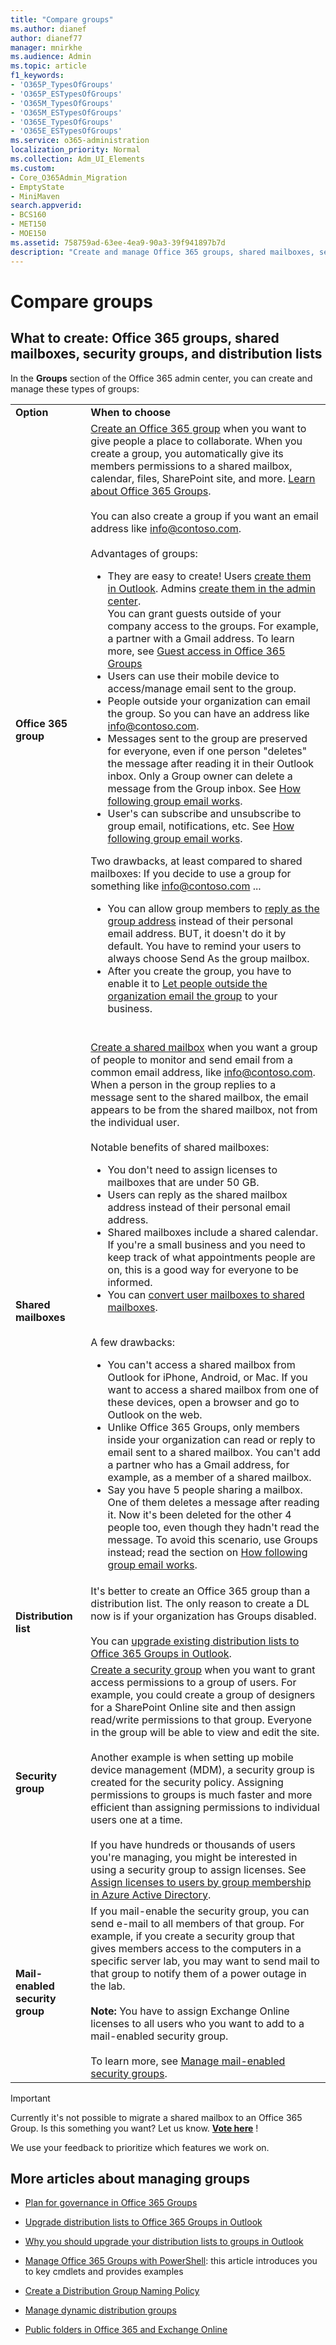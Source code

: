 ```yaml
---
title: "Compare groups"
ms.author: dianef
author: dianef77
manager: mnirkhe
ms.audience: Admin
ms.topic: article
f1_keywords:
- 'O365P_TypesOfGroups'
- 'O365P_ESTypesOfGroups'
- 'O365M_TypesOfGroups'
- 'O365M_ESTypesOfGroups'
- 'O365E_TypesOfGroups'
- 'O365E_ESTypesOfGroups'
ms.service: o365-administration
localization_priority: Normal
ms.collection: Adm_UI_Elements
ms.custom:
- Core_O365Admin_Migration
- EmptyState
- MiniMaven
search.appverid:
- BCS160
- MET150
- MOE150
ms.assetid: 758759ad-63ee-4ea9-90a3-39f941897b7d
description: "Create and manage Office 365 groups, shared mailboxes, security groups, and distribution lists."
---
```


# Compare groups

  
## What to create: Office 365 groups, shared mailboxes, security groups, and distribution lists

In the **Groups** section of the Office 365 admin center, you can create and manage these types of groups: 
  
|||
|:-----|:-----|
|**Option** <br/> |**When to choose** <br/> |
|**Office 365 group**  <br/> |[Create an Office 365 group](create-groups.md) when you want to give people a place to collaborate. When you create a group, you automatically give its members permissions to a shared mailbox, calendar, files, SharePoint site, and more. [Learn about Office 365 Groups](https://support.office.com/article/b565caa1-5c40-40ef-9915-60fdb2d97fa2.aspx).  <br/><br/>   You can also create a group if you want an email address like info@contoso.com.  <br/> <br/>  Advantages of groups:  <br/>  <ul><li>They are easy to create! Users [create them in Outlook](https://support.office.com/article/7124dc4c-1de9-40d4-b096-e8add19209e9.aspx). Admins [create them in the admin center](create-groups.md).  <br/>  You can grant guests outside of your company access to the groups. For example, a partner with a Gmail address. To learn more, see [Guest access in Office 365 Groups](https://support.office.com/article/bfc7a840-868f-4fd6-a390-f347bf51aff6.aspx)</li><li> Users can use their mobile device to access/manage email sent to the group. </li><li> People outside your organization can email the group. So you can have an address like info@contoso.com.  </li><li>Messages sent to the group are preserved for everyone, even if one person "deletes" the message after reading it in their Outlook inbox. Only a Group owner can delete a message from the Group inbox. See [How following group email works](create-groups.md#how-following-group-email-works).  </li><li>User's can subscribe and unsubscribe to group email, notifications, etc. See [How following group email works](create-groups.md#how-following-group-email-works).  </li> </ul> Two drawbacks, at least compared to shared mailboxes: If you decide to use a group for something like info@contoso.com ...  <ul><li>You can allow group members to [reply as the group address](allow-members-to-send-as-or-send-on-behalf-of-group.md) instead of their personal email address. BUT, it doesn't do it by default. You have to remind your users to always choose Send As the group mailbox.  </li><li>After you create the group, you have to enable it to [Let people outside the organization email the group](create-groups.md#let-people-outside-the-organization-email-the-group) to your business. </li></ul> <br/> |
|**Shared mailboxes**  <br/> |[Create a shared mailbox](../email/create-a-shared-mailbox.md) when you want a group of people to monitor and send email from a common email address, like info@contoso.com. When a person in the group replies to a message sent to the shared mailbox, the email appears to be from the shared mailbox, not from the individual user.   <br/><br/>Notable benefits of shared mailboxes:  <ul><li>You don't need to assign licenses to mailboxes that are under 50 GB.  </li><li> Users can reply as the shared mailbox address instead of their personal email address.  </li><li> Shared mailboxes include a shared calendar. If you're a small business and you need to keep track of what appointments people are on, this is a good way for everyone to be informed.  </li><li> You can [convert user mailboxes to shared mailboxes](../email/convert-user-mailbox-to-shared-mailbox.md). </li> </ul>  <br/>  A few drawbacks:  <br/> <ul><li> You can't access a shared mailbox from Outlook for iPhone, Android, or Mac. If you want to access a shared mailbox from one of these devices, open a browser and go to Outlook on the web.   </li><li>Unlike Office 365 Groups, only members inside your organization can read or reply to email sent to a shared mailbox. You can't add a partner who has a Gmail address, for example, as a member of a shared mailbox.   </li><li>Say you have 5 people sharing a mailbox. One of them deletes a message after reading it. Now it's been deleted for the other 4 people too, even though they hadn't read the message. To avoid this scenario, use Groups instead; read the section on [How following group email works](create-groups.md#how-following-group-email-works).  <br/> |
|**Distribution list**  <br/> |It's better to create an Office 365 group than a distribution list. The only reason to create a DL now is if your organization has Groups disabled.  <br/><br/> You can [upgrade existing distribution lists to Office 365 Groups in Outlook](../manage/upgrade-distribution-lists.md).  <br/> |
|**Security group**  <br/> |[Create a security group](../email/create-edit-or-delete-a-security-group.md) when you want to grant access permissions to a group of users. For example, you could create a group of designers for a SharePoint Online site and then assign read/write permissions to that group. Everyone in the group will be able to view and edit the site.  <br/><br/> Another example is when setting up mobile device management (MDM), a security group is created for the security policy. Assigning permissions to groups is much faster and more efficient than assigning permissions to individual users one at a time.  <br/><br/> If you have hundreds or thousands of users you're managing, you might be interested in using a security group to assign licenses. See [Assign licenses to users by group membership in Azure Active Directory](https://go.microsoft.com/fwlink/?linkid=856227).  <br/> |
|**Mail-enabled security group**  <br/> |If you mail-enable the security group, you can send e-mail to all members of that group. For example, if you create a security group that gives members access to the computers in a specific server lab, you may want to send mail to that group to notify them of a power outage in the lab.  <br/><br/> **Note:** You have to assign Exchange Online licenses to all users who you want to add to a mail-enabled security group.  <br/> <br/>To learn more, see [Manage mail-enabled security groups](https://go.microsoft.com/fwlink/?linkid=856228).  <br/> |
   
> [!Important]
> Currently it's not possible to migrate a shared mailbox to an Office 365 Group. Is this something you want? Let us know. **[Vote here](https://go.microsoft.com/fwlink/?linkid=871518)** ! 
  
We use your feedback to prioritize which features we work on. 
  
## More articles about managing groups

    
- [Plan for governance in Office 365 Groups](Plan-for-groups-governance.md)
- [Upgrade distribution lists to Office 365 Groups in Outlook](../manage/upgrade-distribution-lists.md)
    
- [Why you should upgrade your distribution lists to groups in Outlook](https://support.office.com/article/7fb3d880-593b-4909-aafa-950dd50ce188.aspx)
    
- [Manage Office 365 Groups with PowerShell](https://support.office.com/article/aeb669aa-1770-4537-9de2-a82ac11b0540): this article introduces you to key cmdlets and provides examples
    
- [Create a Distribution Group Naming Policy](https://go.microsoft.com/fwlink/p/?LinkId=616615)
    
- [Manage dynamic distribution groups](https://technet.microsoft.com/en-us/library/bb123722%28v=exchg.150%29.aspx)
    
- [Public folders in Office 365 and Exchange Online](https://technet.microsoft.com/en-us/library/jj200758%28v=exchg.150%29.aspx)
    

